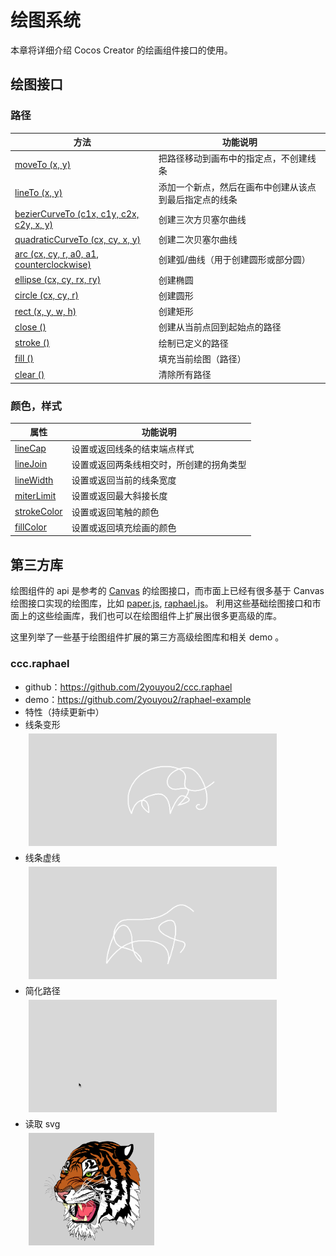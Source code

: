 # 绘图系统

本章将详细介绍 Cocos Creator 的绘画组件接口的使用。

## 绘图接口

### 路径

| 方法 |   功能说明
| -------------- | ----------- |
| [moveTo (x, y)](../graphics/moveTo.md)  | 把路径移动到画布中的指定点，不创建线条
| [lineTo (x, y)](../graphics/lineTo.md) | 添加一个新点，然后在画布中创建从该点到最后指定点的线条
| [bezierCurveTo (c1x, c1y, c2x, c2y, x, y)](../graphics/bezierCurveTo.md) | 创建三次方贝塞尔曲线
| [quadraticCurveTo (cx, cy, x, y)](../graphics/quadraticCurveTo.md) | 创建二次贝塞尔曲线
| [arc (cx, cy, r, a0, a1, counterclockwise)](../graphics/arc.md) | 创建弧/曲线（用于创建圆形或部分圆）
| [ellipse (cx, cy, rx, ry)](../graphics/ellipse.md) | 创建椭圆
| [circle (cx, cy, r)](../graphics/circle.md) | 创建圆形
| [rect (x, y, w, h)](../graphics/rect.md) | 创建矩形
| [close ()](../graphics/close.md) | 创建从当前点回到起始点的路径
| [stroke ()](../graphics/stroke.md) | 绘制已定义的路径
| [fill ()](../graphics/fill.md) | 填充当前绘图（路径）
| [clear ()](../graphics/clear.md) | 清除所有路径

### 颜色，样式

| 属性 |   功能说明
| -------------- | ----------- |
| [lineCap](../graphics/lineCap.md) | 设置或返回线条的结束端点样式
| [lineJoin](../graphics/lineJoin.md) | 设置或返回两条线相交时，所创建的拐角类型
| [lineWidth](../graphics/lineWidth.md) | 设置或返回当前的线条宽度
| [miterLimit](../graphics/miterLimit.md) | 设置或返回最大斜接长度
| [strokeColor](../graphics/strokeColor.md) | 设置或返回笔触的颜色
| [fillColor](../graphics/fillColor.md) | 设置或返回填充绘画的颜色

## 第三方库

绘图组件的 api 是参考的 [Canvas](http://www.w3school.com.cn/tags/html_ref_canvas.asp) 的绘图接口，而市面上已经有很多基于 Canvas 绘图接口实现的绘图库，比如 [paper.js](http://paperjs.org/), [raphael.js](http://dmitrybaranovskiy.github.io/raphael/)。
利用这些基础绘图接口和市面上的这些绘画库，我们也可以在绘图组件上扩展出很多更高级的库。

这里列举了一些基于绘图组件扩展的第三方高级绘图库和相关 demo 。

### ccc.raphael

- github：https://github.com/2youyou2/ccc.raphael   
- demo：https://github.com/2youyou2/raphael-example
- 特性（持续更新中）
 - 线条变形   
    <a href="ccc.raphael/animate-line.gif"><img src="ccc.raphael/animate-line.gif" style="height:180px;margin:5px"></a>
 - 线条虚线   
    <a href="ccc.raphael/dash-line.gif"><img src="ccc.raphael/dash-line.gif" style="height:180px;margin:5px"></a>
 - 简化路径   
    <a href="ccc.raphael/simplify.gif"><img src="ccc.raphael/simplify.gif" style="height:180px;margin:5px"></a>
 - 读取 svg   
    <a href="ccc.raphael/tiger.png"><img src="ccc.raphael/tiger.png" style="height:180px;margin:5px"></a>
